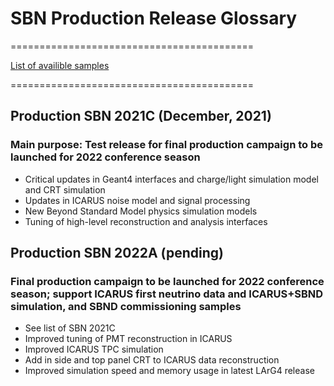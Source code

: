 # SBN Production Release Glossary
==========================================

[List of availible samples](https://sbnsoftware.github.io/sbn/sbnprod_wiki/sample)

==========================================

## Production SBN 2021C (December, 2021)

### Main purpose: Test release for final production campaign to be launched for 2022 conference season

* Critical updates in Geant4 interfaces and charge/light simulation model and CRT simulation
* Updates in ICARUS noise model and signal processing
* New Beyond Standard Model physics simulation models
* Tuning of high-level reconstruction and analysis interfaces

## Production SBN 2022A (pending)

### Final production campaign to be launched for 2022 conference season; support ICARUS first neutrino data and ICARUS+SBND simulation, and SBND commissioning samples

* See list of SBN 2021C
* Improved tuning of PMT reconstruction in ICARUS
* Improved ICARUS TPC simulation
* Add in side and top panel CRT to ICARUS data reconstruction
* Improved simulation speed and memory usage in latest LArG4 release 
